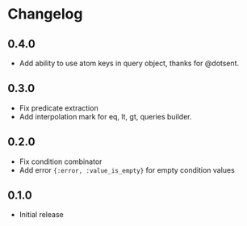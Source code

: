 # Changelog

## 0.4.0
 * Add ability to use atom keys in query object, thanks for @dotsent.

## 0.3.0
 * Fix predicate extraction
 * Add interpolation mark for eq, lt, gt, queries builder.

## 0.2.0
 * Fix condition combinator
 * Add error `{:error, :value_is_empty}` for empty condition values

## 0.1.0
 * Initial release

